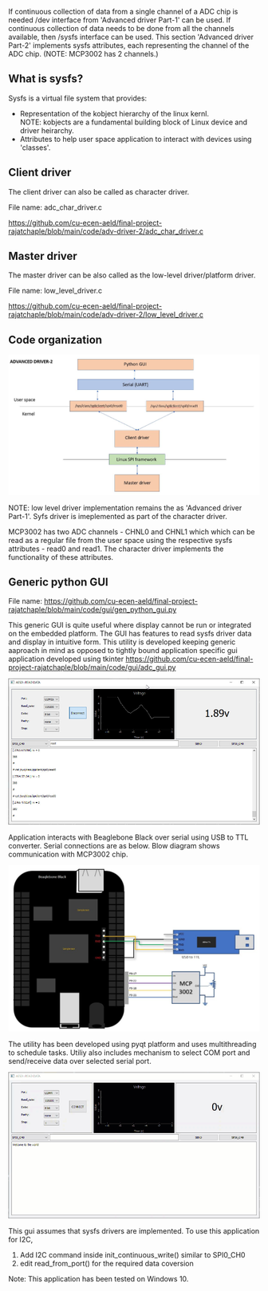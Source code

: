 
If continuous collection of data from a single channel of a ADC chip is needed /dev interface from 'Advanced driver Part-1' can be used. If continuous collection of data needs to be done from all the channels available, then /sysfs interface can be used. This section 'Advanced driver Part-2' implements sysfs attributes, each representing the channel of the ADC chip. (NOTE: MCP3002 has 2 channels.)

## What is sysfs?

Sysfs is a virtual file system that provides:
 - Representation of the kobject hierarchy of the linux kernl. <br>
 NOTE: kobjects are a fundamental building block of Linux device and driver heirarchy.
 - Attributes to help user space application to interact with devices using 'classes'.


## Client driver

The client driver can also be called as character driver.

File name: adc_char_driver.c

https://github.com/cu-ecen-aeld/final-project-rajatchaple/blob/main/code/adv-driver-2/adc_char_driver.c


## Master driver

The master driver can be also called as the low-level driver/platform driver.

File name: low_level_driver.c

https://github.com/cu-ecen-aeld/final-project-rajatchaple/blob/main/code/adv-driver-2/low_level_driver.c



## Code organization

![adv-driver-2](https://github.com/cu-ecen-aeld/final-project-rajatchaple/blob/main/images/adv-driver-2.jpg)

NOTE: low level driver implementation remains the as 'Advanced driver Part-1'. Syfs driver is imeplemented as part of the character driver. 

MCP3002 has two ADC channels - CHNL0 and CHNL1 which which can be read as a regular file from the user space using the respective sysfs attributes - read0 and read1. The character driver implements the functionality of these attributes.

## Generic python GUI
File name: https://github.com/cu-ecen-aeld/final-project-rajatchaple/blob/main/code/gui/gen_python_gui.py

This generic GUI is quite useful where display cannot be run or integrated on the embedded platform. The GUI has features to read sysfs driver data and display in intuitive form. This utility is developed keeping generic aaproach in mind as opposed to tightly bound application specific gui application developed using tkinter https://github.com/cu-ecen-aeld/final-project-rajatchaple/blob/main/code/gui/adc_gui.py


![gen_python_gui](https://github.com/cu-ecen-aeld/final-project-rajatchaple/blob/main/images/gui.jpg)


Application interacts with Beaglebone Black over serial using USB to TTL converter. Serial connections are as below. Blow diagram shows communication with MCP3002 chip.


![Connection-diagram](https://github.com/cu-ecen-aeld/final-project-rajatchaple/blob/main/images/connection_diagram.JPG)


The utility has been developed using pyqt platform and uses multithreading to schedule tasks. 
Utiliy also includes mechanism to select COM port and send/receive data over selected serial port.


![GUI](https://github.com/cu-ecen-aeld/final-project-rajatchaple/blob/main/images/gui.gif)


This gui assumes that sysfs drivers are implemented. To use this application for I2C,
1) Add I2C command inside init_continuous_write() similar to SPI0_CH0
2) edit read_from_port() for the required data coversion 

Note: This application has been tested on Windows 10.

